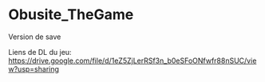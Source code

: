 # Obusite_TheGame
Version de save

Liens de DL du jeu:
https://drive.google.com/file/d/1eZ5ZjLerRSf3n_b0eSFoONfwfr88nSUC/view?usp=sharing
